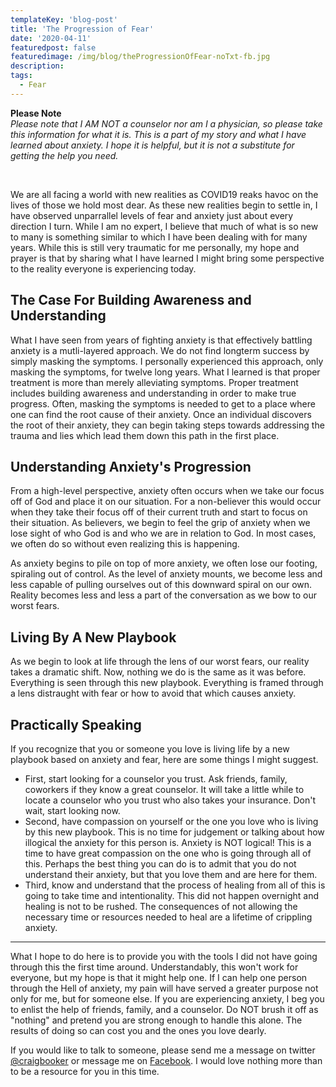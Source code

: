 ```yaml
---
templateKey: 'blog-post'
title: 'The Progression of Fear'
date: '2020-04-11'
featuredpost: false
featuredimage: /img/blog/theProgressionOfFear-noTxt-fb.jpg
description:
tags:
  - Fear
---
```


**Please Note**<br/>
_Please note that I AM NOT a counselor nor am I a physician, so please take this information for what it is. This is a part of my story and what I have learned about anxiety. I hope it is helpful, but it is not a substitute for getting the help you need._



<br/>

We are all facing a world with new realities as COVID19 reaks havoc on the lives of those we hold most dear. As these new realities begin to settle in, I have observed unparrallel levels of fear and anxiety just about every direction I turn. While I am no expert, I believe that much of what is so new to many is something similar to which I have been dealing with for many years. While this is still very traumatic for me personally, my hope and prayer is that by sharing what I have learned I might bring some perspective to the reality everyone is experiencing today.


## The Case For Building Awareness and Understanding

What I have seen from years of fighting anxiety is that effectively battling anxiety is a mutli-layered approach. We do not find longterm success by simply masking the symptoms. I personally experienced this approach, only masking the symptoms, for twelve long years. What I learned is that proper treatment is more than merely alleviating symptoms. Proper treatment includes building awareness and understanding in order to make true progress. Often, masking the symptoms is needed to get to a place where one can find the root cause of their anxiety. Once an individual discovers the root of their anxiety, they can begin taking steps towards addressing the trauma and lies which lead them down this path in the first place.

## Understanding Anxiety's Progression

From a high-level perspective, anxiety often occurs when we take our focus off of God and place it on our situation. For a non-believer this would occur when they take their focus off of their current truth and start to focus on their situation. As believers, we begin to feel the grip of anxiety when we lose sight of who God is and who we are in relation to God. In most cases, we often do so without even realizing this is happening.


As anxiety begins to pile on top of more anxiety, we often lose our footing, spiraling out of control. As the level of anxiety mounts, we become less and less capable of pulling ourselves out of this downward spiral on our own. Reality becomes less and less a part of the conversation as we bow to our worst fears.

## Living By A New Playbook

As we begin to look at life through the lens of our worst fears, our reality takes a dramatic shift. Now, nothing we do is the same as it was before. Everything is seen through this new playbook. Everything is framed through a lens distraught with fear or how to avoid that which causes anxiety.

## Practically Speaking
If you recognize that you or someone you love is living life by a new playbook based on anxiety and fear, here are some things I might suggest. 
- First, start looking for a counselor you trust. Ask friends, family, coworkers if they know a great counselor. It will take a little while to locate a counselor who you trust who also takes your insurance. Don't wait, start looking now.  
- Second, have compassion on yourself or the one you love who is living by this new playbook. This is no time for judgement or talking about how illogical the anxiety for this person is. Anxiety is NOT logical! This is a time to have great compassion on the one who is going through all of this.  Perhaps the best thing you can do is to admit that you do not understand their anxiety, but that you love them and are here for them.
- Third, know and understand that the process of healing from all of this is going to take time and intentionality. This did not happen overnight and healing is not to be rushed. The consequences of not allowing the necessary time or resources needed to heal are a lifetime of crippling anxiety.

-------------

What I hope to do here is to provide you with the tools I did not have going through this the first time around. Understandably, this won't work for everyone, but my hope is that it might help one. If I can help one person through the Hell of anxiety, my pain will have served a greater purpose not only for me, but for someone else. If you are experiencing anxiety, I beg you to enlist the help of friends, family, and a counselor. Do NOT brush it off as "nothing" and pretend you are strong enough to handle this alone. The results of doing so can cost you and the ones you love dearly.

If you would like to talk to someone, please send me a message on twitter [@craigbooker](https://twitter.com/craigbooker) or message me on [Facebook](https://www.facebook.com/craigbooker/). I would love nothing more than to be a resource for you in this time.